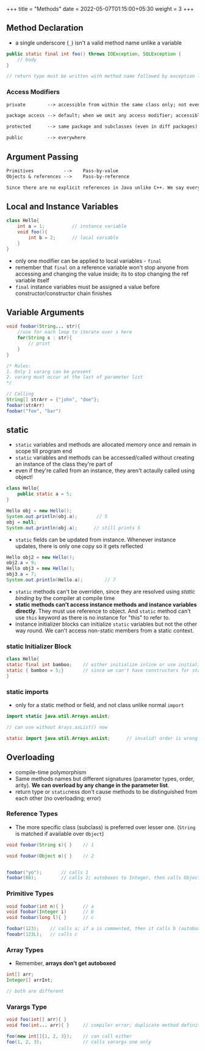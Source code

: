 +++
title = "Methods"
date =  2022-05-07T01:15:00+05:30
weight = 3
+++

## Method Declaration
- a single underscore (`_`) isn't a valid method name unlike a variable
```java
public static final int foo() throws IOException, SQLException {
	// body
}

// return type must be written with method name followed by exception list; rest's order doesn't matter
```

### Access Modifiers
```txt
private		   --> accessible from within the same class only; not even its subclasses

package access --> default; when we omit any access modifier; accessible only from a class or subclass in the same package; if we try to access this from a subclass but in a different package, there will be error

protected	   --> same package and subclasses (even in diff packages)

public	 	   --> everywhere
```

## Argument Passing
```txt
Primitives 			 -->	Pass-by-value
Objects & references -->	Pass-by-reference

Since there are no explicit references in Java unlike C++. We say everything is pass-by-value in Java which means a new reference variable is created in called method and not actual object/array is created in memory again. 
```

## Local and Instance Variables
```java
class Hello{
	int a = 1;			// instance variable
	void foo(){
		int b = 2;		// local variable
	}
}
```

- only one modifier can be applied to local variables - `final`
- remember that `final` on a reference variable won't stop anyone from accessing and changing the value inside; its to stop changing the ref variable itself
- `final` instance variables must be assigned a value before constructor/constructor chain finishes

## Variable Arguments
```java
void foobar(String... str){
	//use for each loop to iterate over s here
	for(String s : str){
		// print
	}
}

/* Rules:
1. Only 1 vararg can be present
2. vararg must occur at the last of parameter list
*/

// Calling
String[] strArr = {"john", "doe"};
foobar(strArr)
foobar("foo", "bar")
```

## static

- `static` variables and methods are allocated memory once and remain in scope till program end
- `static` variables and methods can be accessed/called without creating an instance of the class they're part of
- even if they're called from an instance, they aren't actaully called using object!
```java
class Hello{
	public static a = 5;
}

Hello obj = new Hello();
System.out.println(obj.a);		 // 5
obj = null;
System.out.println(obj.a);		// still prints 5
```
- `static` fields can be updated from instance. Whenever instance updates, there is only one copy so it gets reflected
```java
Hello obj2 = new Hello();
obj2.a = 9;
Hello obj3 = new Hello();
obj3.a = 7;
System.out.println(Hello.a);		// 7	
```
- `static` methods can't be overriden, since they are resolved using _static binding_ by the compiler at compile time
- **static methods can't access instance methods and instance variables directly**. They must use reference to object. And `static` method can't use `this` keyword as there is no instance for "this" to refer to.
- instance initializer blocks can initialize `static` variables but not the other way round. We can't access non-static members from a static context. 

### static Initializer Block
```java
class Hello{
static final int bamboo;	// either initialize inline or use initializer block below
static { bamboo = 5;}		// since we can't have constructors for static fields
}
```

### static imports
- only for a static method or field, and not class unlike normal `import`
```java
import static java.util.Arrays.asList;

// can use without Arays.asList() now

static import java.util.Arrays.asList;		// invalid! order is wrong
```

## Overloading
- compile-time polymorphism
- Same methods names but different signatures (parameter types, order, arity). **We can overload by any change in the parameter list**.
- return type or `static`ness don't cause methods to be distinguished from each other (no overloading; error)

### Reference Types
- The more specific class (subclass) is preferred over lesser one. (`String` is matched if available over `Object`)
```java
void foobar(String s){ }	// 1

void foobar(Object o){ }	// 2


foobar("yo");		// calls 1
foobar(88);			// calls 2; autoboxes to Integer, then calls Object
```

### Primitive Types
```java
void foobar(int n){ }		// a
void foobar(Integer i)		// b
void foobar(long l){ }		// c

foobar(123);	// calls a; if a is commented, then it calls b (autoboxing); if b is also commented then it calls c (promotion)
fooabr(123L);	// calls c
```

### Array Types
- Remember, **arrays don't get autoboxed**
```java
int[] arr;
Integer[] arrInt;

// both are different
```

### Varargs Type
```java
void foo(int[] arr){ }
void foo(int... arr){ }		// compiler error; duplicate method definition

foo(new int[]{1, 2, 3});	// can call either
foo(1, 2, 3);				// calls varargs one only
```